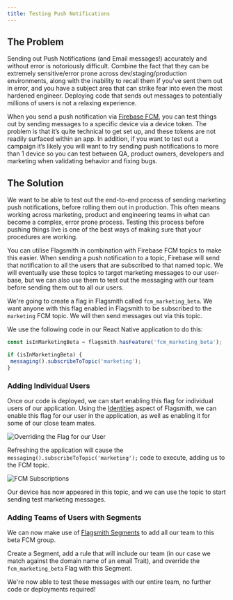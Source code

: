 ```yaml
---
title: Testing Push Notifications
---
```


## The Problem

Sending out Push Notifications (and Email messages!) accurately and without error is notoriously difficult. Combine the
fact that they can be extremely sensitive/error prone across dev/staging/production environments, along with the
inability to recall them if you've sent them out in error, and you have a subject area that can strike fear into even
the most hardened engineer. Deploying code that sends out messages to potentially millions of users is not a relaxing
experience.

When you send a push notification via [Firebase FCM](https://firebase.google.com/docs/cloud-messaging), you can test
things out by sending messages to a specific device via a device token. The problem is that it’s quite technical to get
set up, and these tokens are not readily surfaced within an app. In addition, if you want to test out a campaign it’s
likely you will want to try sending push notifications to more than 1 device so you can test between QA, product owners,
developers and marketing when validating behavior and fixing bugs.

## The Solution

We want to be able to test out the end-to-end process of sending marketing push notifications, before rolling them out
in production. This often means working across marketing, product and engineering teams in what can become a complex,
error prone process. Testing this process before pushing things live is one of the best ways of making sure that your
procedures are working.

You can utilise Flagsmith in combination with Firebase FCM topics to make this easier. When sending a push notification
to a topic, Firebase will send that notification to all the users that are subscribed to that named topic. We will
eventually use these topics to target marketing messages to our user-base, but we can also use them to test out the
messaging with our team before sending them out to all our users.

We're going to create a flag in Flagsmith called `fcm_marketing_beta`. We want anyone with this flag enabled in
Flagsmith to be subscribed to the `marketing` FCM topic. We will then send messages out via this topic.

We use the following code in our React Native application to do this:

```javascript
const isInMarketingBeta = flagsmith.hasFeature('fcm_marketing_beta');

if (isInMarketingBeta) {
 messaging().subscribeToTopic('marketing');
}
```

### Adding Individual Users

Once our code is deployed, we can start enabling this flag for individual users of our application. Using the
[Identities](/basic-features/managing-identities.md) aspect of Flagsmith, we can enable this flag for our user in the
application, as well as enabling it for some of our close team mates.

![Overriding the Flag for our User](/img/guides/fcm-user-override.png)

Refreshing the application will cause the `messaging().subscribeToTopic('marketing');` code to execute, adding us to the
FCM topic.

![FCM Subscriptions](/img/guides/fcm-subscribed.png)

Our device has now appeared in this topic, and we can use the topic to start sending test marketing messages.

### Adding Teams of Users with Segments

We can now make use of [Flagsmith Segments](/basic-features/managing-segments.md) to add all our team to this beta FCM
group.

Create a Segment, add a rule that will include our team (in our case we match against the domain name of an email
Trait), and override the `fcm_marketing_beta` Flag with this Segment.

We're now able to test these messages with our entire team, no further code or deployments required!
